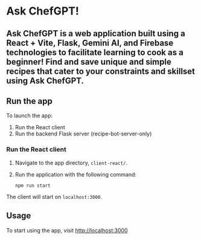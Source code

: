 # Ask ChefGPT!

## Ask ChefGPT is a web application built using a React + Vite, Flask, Gemini AI, and Firebase technologies to facilitate learning to cook as a beginner! Find and save unique and simple recipes that cater to your constraints and skillset using Ask ChefGPT.

## Run the app

To launch the app:

1. Run the React client
2. Run the backend Flask server (recipe-bot-server-only)

### Run the React client

1. Navigate to the app directory, `client-react/`.
2. Run the application with the following command:

   ```
   npm run start
   ```

The client will start on `localhost:3000`.

## Usage

To start using the app, visit [http://localhost:3000](http://localhost:3000/)
